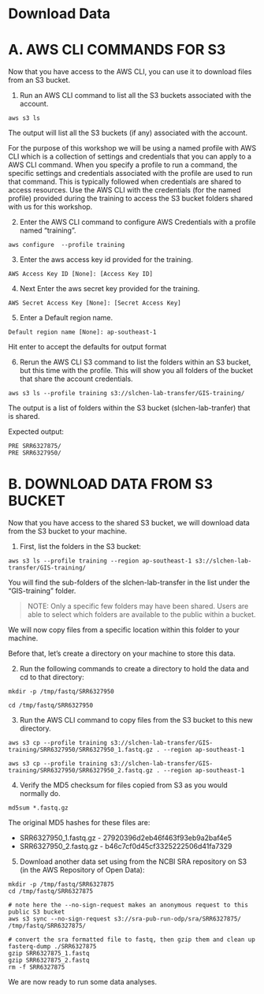 # Download Data

# A. AWS CLI COMMANDS FOR S3
Now that you have access to the AWS CLI, you can use it to download files from an S3 bucket.

1. Run an AWS CLI command to list all the S3 buckets associated with the account.
```
aws s3 ls
```
The output will list all the S3 buckets (if any) associated with the account.

For the purpose of this workshop we will be using a named profile with AWS CLI which is a collection of settings and credentials that you can apply to a AWS CLI command. When you specify a profile to run a command, the specific settings and credentials associated with the profile are used to run that command. This is typically followed when credentials are shared to access resources. Use the AWS CLI with the credentials (for the named profile) provided during the training to access the S3 bucket folders shared with us for this workshop.

2. Enter the AWS CLI command to configure AWS Credentials with a profile named “training”.
```
aws configure  --profile training
```
3. Enter the aws access key id provided for the training.
```
AWS Access Key ID [None]: [Access Key ID]
```
4. Next Enter the aws secret key provided for the training.
```
AWS Secret Access Key [None]: [Secret Access Key]
```
5. Enter a Default region name.
```
Default region name [None]: ap-southeast-1
```
Hit enter to accept the defaults for output format

6. Rerun the AWS CLI S3 command to list the folders within an S3 bucket, but this time with the profile. This will show you all folders of the bucket that share the account credentials.
```
aws s3 ls --profile training s3://slchen-lab-transfer/GIS-training/
```
The output is a list of folders within the S3 bucket (slchen-lab-tranfer) that is shared.

Expected output:
```
PRE SRR6327875/
PRE SRR6327950/
```

# B. DOWNLOAD DATA FROM S3 BUCKET
Now that you have access to the shared S3 bucket, we will download data from the S3 bucket to your machine.

1. First, list the folders in the S3 bucket:
```
aws s3 ls --profile training --region ap-southeast-1 s3://slchen-lab-transfer/GIS-training/
```

You will find the sub-folders of the slchen-lab-transfer in the list under the “GIS-training” folder.

> NOTE: Only a specific few folders may have been shared. Users are able to select which folders are available to the public within a bucket.

We will now copy files from a specific location within this folder to your machine.

Before that, let’s create a directory on your machine to store this data.

2. Run the following commands to create a directory to hold the data and cd to that directory:
```
mkdir -p /tmp/fastq/SRR6327950
```
```
cd /tmp/fastq/SRR6327950
```
3. Run the AWS CLI command to copy files from the S3 bucket to this new directory.
```
aws s3 cp --profile training s3://slchen-lab-transfer/GIS-training/SRR6327950/SRR6327950_1.fastq.gz . --region ap-southeast-1
```
```
aws s3 cp --profile training s3://slchen-lab-transfer/GIS-training/SRR6327950/SRR6327950_2.fastq.gz . --region ap-southeast-1
```
4. Verify the MD5 checksum for files copied from S3 as you would normally do.
```
md5sum *.fastq.gz
```
The original MD5 hashes for these files are:

- SRR6327950_1.fastq.gz - 27920396d2eb46f463f93eb9a2baf4e5
- SRR6327950_2.fastq.gz - b46c7cf0d45cf3325222506d41fa7329

5. Download another data set using from the NCBI SRA repository on S3 (in the AWS Repository of Open Data):
```
mkdir -p /tmp/fastq/SRR6327875
cd /tmp/fastq/SRR6327875

# note here the --no-sign-request makes an anonymous request to this public S3 bucket
aws s3 sync --no-sign-request s3://sra-pub-run-odp/sra/SRR6327875/ /tmp/fastq/SRR6327875/

# convert the sra formatted file to fastq, then gzip them and clean up
fasterq-dump ./SRR6327875
gzip SRR6327875_1.fastq
gzip SRR6327875_2.fastq
rm -f SRR6327875
```
We are now ready to run some data analyses.



